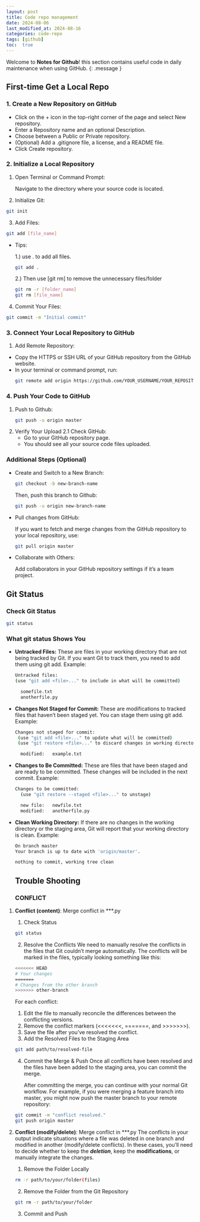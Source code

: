 ```yaml
---
layout: post
title: Code repo management
date: 2024-08-06 
last_modified_at: 2024-08-16
categories: code-repo
tags: [github]
toc:  true
---
```

Welcome to **Notes for Github**! this section contains useful code in daily maintenance when using GitHub.
{: .message }


## First-time Get a Local Repo

### 1. Create a New Repository on GitHub 
-	Click on the + icon in the top-right corner of the page and select New repository.
-	Enter a Repository name and an optional Description.
-	Choose between a Public or Private repository.
-	(Optional) Add a .gitignore file, a license, and a README file.
-	Click Create repository.

### 2. Initialize a Local Repository
1. 	Open Terminal or Command Prompt:

	Navigate to the directory where your source code is located.

2.	 Initialize Git:
  ``` bash
git init
  ``` 
3.	 Add Files:
  ``` bash
git add [file_name] 
  ```

-   Tips: 
   
	1.) use . to add all files.
	``` bash
	git add .
	```

	2.) Then use [git rm] to remove the unnecessary files/folder
	``` bash
	git rm -r [folder_name]
	git rm [file_name]
	```
4. Commit Your Files:
``` bash
git commit -m "Initial commit"
```


	

### 3. Connect Your Local Repository to GitHub

1.	Add Remote Repository:
-	Copy the HTTPS or SSH URL of your GitHub repository from the GitHub website.
-	In your terminal or command prompt, run:
  	``` bash
	git remote add origin https://github.com/YOUR_USERNAME/YOUR_REPOSITORY_NAME.git
	```

### 4. Push Your Code to GitHub

1. Push to Github:
	``` bash
	git push -u origin master
	```
2. Verify Your Upload
	2.1 Check GitHub:
	-	Go to your GitHub repository page.
	-	You should see all your source code files uploaded.


### Additional Steps (Optional)

- Create and Switch to a New Branch:
	``` bash
	git checkout -b new-branch-name
	```

	Then, push this branch to Github:
	``` bash
	git push -u origin new-branch-name
	```

- Pull changes from GitHub:

	If you want to fetch and merge changes from the GitHub repository to your local repository, use:

	``` bash
	git pull origin master
	```

- Collaborate with Others:

	Add collaborators in your GitHub repository settings if it’s a team project.


## Git Status

### Check Git Status
``` bash
git status
```

### What git status Shows You
- **Untracked Files:** These are files in your working directory that are not being tracked by Git. If you want Git to track them, you need to add them using git add.
   	Example:
	``` bash
	Untracked files:
	(use "git add <file>..." to include in what will be committed)
	
	  somefile.txt
	  anotherfile.py
	```

- **Changes Not Staged for Commit:** These are modifications to tracked files that haven’t been staged yet. You can stage them using git add.
 	Example:
  	``` bash
	Changes not staged for commit:
	 (use "git add <file>..." to update what will be committed)
	 (use "git restore <file>..." to discard changes in working directory)
	
	  modified:   example.txt
   	```
- **Changes to Be Committed:** These are files that have been staged and are ready to be committed. These changes will be included in the next commit.
  	Example:
  	``` bash
   	Changes to be committed:
	  (use "git restore --staged <file>..." to unstage)
   	
	  new file:   newfile.txt
	  modified:   anotherfile.py
   	```
- **Clean Working Directory:** If there are no changes in the working directory or the staging area, Git will report that your working directory is clean.
  	Example:
  	``` bash
	On branch master
	Your branch is up to date with 'origin/master'.

	nothing to commit, working tree clean
   	```

   ## Trouble Shooting
  ### CONFLICT
1. **Conflict (content)**: Merge conflict in ***.py
     1) Check Status
	``` bash
	git status
	```
     2) Resolve the Conflicts
	We need to manually resolve the conflicts in the files that Git couldn’t merge automatically. The conflicts will be marked in the files, typically looking something like this:

	``` bash
	<<<<<<< HEAD
	# Your changes
	=======
	# Changes from the other branch
	>>>>>>> other-branch
	```
	For each conflict:

	1.	Edit the file to manually reconcile the differences between the conflicting versions.
	2.	Remove the conflict markers (<<<<<<<, =======, and >>>>>>>).
	3.	Save the file after you’ve resolved the conflict.

     3) Add the Resolved Files to the Staging Area
  	``` bash
   	git add path/to/resolved-file
   	```
     4) Commit the Merge & Push 
  	Once all conflicts have been resolved and the files have been added to the staging area, you can commit the merge.
	
 		After committing the merge, you can continue with your normal Git workflow. For example, if you were merging a feature branch into master, you might now push the master branch to your remote repository:
	``` bash
   	git commit -m "conflict resolved."
 	git push origin master
   	```

2. **Conflict (modify/delete)**: Merge conflict in ***.py
The conflicts in your output indicate situations where a file was deleted in one branch and modified in another (modify/delete conflicts). In these cases, you’ll need to decide whether to keep the ***deletion***, keep the **modifications**, or manually integrate the changes.
	1) Remove the Folder Locally
	``` bash
 	rm -r path/to/your/folder(files)
 	```
 	2) Remove the Folder from the Git Repository
	``` bash
 	git rm -r path/to/your/folder
 	```
 	3) Commit and Push
